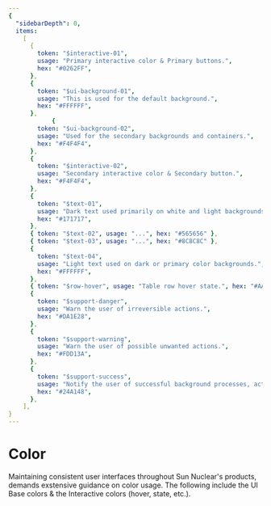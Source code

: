 ```yaml
---
{
  "sidebarDepth": 0,
  items:
    [
      {
        token: "$interactive-01",
        usage: "Primary interactive color & Primary buttons.",
        hex: "#0262FF",
      },
      {
        token: "$ui-background-01",
        usage: "This is used for the default background.",
        hex: "#FFFFFF",
      },
            {
        token: "$ui-background-02",
        usage: "Used for the secondary backgrounds and containers.",
        hex: "#F4F4F4",
      },
      {
        token: "$interactive-02",
        usage: "Secondary interactive color & Secondary button.",
        hex: "#F4F4F4",
      },
      {
        token: "$text-01",
        usage: "Dark text used primarily on white and light backgrounds.",
        hex: "#171717",
      },
      { token: "$text-02", usage: "...", hex: "#565656" },
      { token: "$text-03", usage: "...", hex: "#8C8C8C" },
      {
        token: "$text-04",
        usage: "Light text used on dark or primary color backgrounds.",
        hex: "#FFFFFF",
      },
      { token: "$row-hover", usage: "Table row hover state.", hex: "#AADFF6" },
      {
        token: "$support-danger",
        usage: "Warn the user of irreversible actions.",
        hex: "#DA1E28",
      },
      {
        token: "$support-warning",
        usage: "Warn the user of possible unwanted actions.",
        hex: "#FDD13A",
      },
      {
        token: "$support-success",
        usage: "Notify the user of successful background processes, actions, or validations",
        hex: "#24A148",
      },
    ],
}
---
```


# Color <Badge text="in-progress" type="warning" vertical="top" /> <Badge text="r3.1.0" type="info" vertical="top" />

Maintaining consistent user interfaces throughout Sun Nuclear's products, demands exstensive guidance on color usage.
The following include the UI Base colors & the Interactive colors (hover, state, etc.).

<color />
